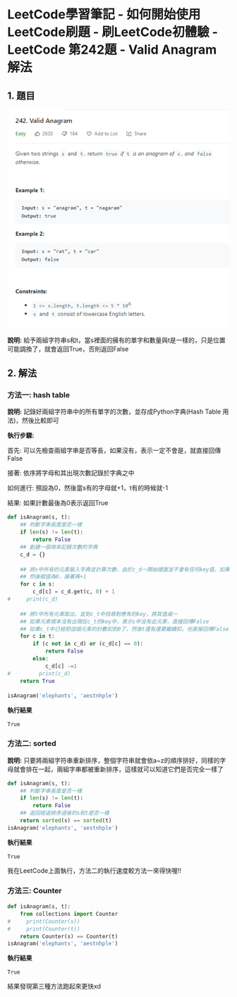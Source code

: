 # LeetCode學習筆記 - 如何開始使用LeetCode刷題 - 刷LeetCode初體驗 - LeetCode 第242題 - Valid Anagram 解法



## 1. 題目



![image1](images\image1.PNG)



**說明:** 給予兩組字符串s和t，當s裡面的擁有的單字和數量與t是一樣的，只是位置可能調換了，就會返回True，否則返回False



## 2. 解法



### 方法一: hash table



**說明:** 記錄好兩組字符串中的所有單字的次數，並存成Python字典(Hash Table 用法)，然後比較即可

**執行步驟:**

首先: 可以先檢查兩組字串是否等長，如果沒有，表示一定不會是，就直接回傳False

接著: 依序將字母和其出現次數記錄於字典之中

如何進行: 預設為0，然後當s有的字母就+1，t有的時候就-1

結果: 如果計數最後為0表示返回True

```Python
def isAnagram(s, t):
    ## 判斷字串長度是否一樣
    if len(s) != len(t):
        return False
    ## 創建一個用來記錄次數的字典
    c_d = {}
    
    ## 將s中所有的元素裝入字典並計算次數，由於c_d一開始裡面並不會有任何key值，如果直接+1會報錯，所以使用.get先創建一個
    ## 然後賦值為0，接著再+1
    for c in s:
        c_d[c] = c_d.get(c, 0) + 1
#     print(c_d)
    
    ## 將t中所有元素取出，並到c_t中找尋對應有的key，將其值減一
    ## 如果元素根本沒有出現在c_t的key中，表示s中沒有此元素，直接回傳False
    ## 如果c_t中已經把這個元素的計數扣到0了，然後t還有還要繼續扣，也直接回傳False
    for c in t:
        if (c not in c_d) or (c_d[c] == 0):
            return False
        else:
            c_d[c] -=1
#         print(c_d)
    return True
    
isAnagram('elephants', 'aestnhple')    
```

**執行結果**

```
True
```









### 方法二: sorted

**說明:** 只要將兩組字符串重新排序，整個字符串就會依a~z的順序排好，同樣的字母就會排在一起，兩組字串都被重新排序，這樣就可以知道它們是否完全一樣了



```Python
def isAnagram(s, t):
    ## 判斷字串長度是否一樣
    if len(s) != len(t):
        return False
    ## 返回經過排序過後的s和t是否一樣
    return sorted(s) == sorted(t)
isAnagram('elephants', 'aestnhple') 
```

**執行結果**

```
True
```





我在LeetCode上面執行，方法二的執行速度較方法一來得快喔!!



### 方法三: Counter



```Python
def isAnagram(s, t):
    from collections import Counter
#     print(Counter(s))
#     print(Counter(t))
    return Counter(s) == Counter(t)
isAnagram('elephants', 'aestnhple')
```

**執行結果**

```
True
```







結果發現第三種方法跑起來更快xd





